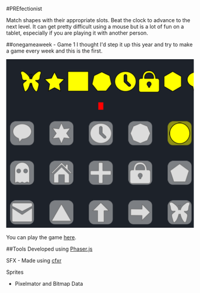 #PREfectionist

Match shapes with their appropriate slots.  Beat the clock to advance to the next level.  It can get pretty difficult using a mouse but is a lot of fun on a tablet, especially if you are playing it with another person.

##onegameaweek - Game 1
I thought I'd step it up this year and try to make a game every week and this is the first.

![screenshot](screenshots/screenshot.png)

You can play the game [here](http://divideby5.com/games/prefectionist).

##Tools
Developed using [Phaser.js](http://phaser.io)

SFX - Made using [cfxr](http://thirdcog.eu/apps/cfxr)

Sprites
* Pixelmator and Bitmap Data

